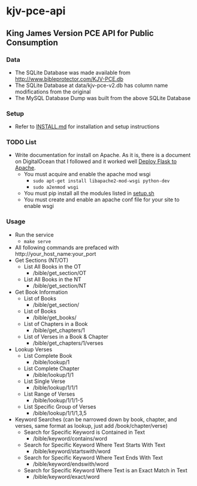 # kjv-pce-api

## King James Version PCE API for Public Consumption

### Data
* The SQLite Database was made available from http://www.bibleprotector.com/KJV-PCE.db
* The SQLite Database at data/kjv-pce-v2.db has column name modifications from the original
* The MySQL Database Dump was built from the above SQLite Database

### Setup
* Refer to [INSTALL.md](INSTALL.md) for installation and setup instructions

### TODO List
* Write documentation for install on Apache.  As it is, there is a document on DigitalOcean
that I followed and it worked well [Deploy Flask to Apache](https://www.digitalocean.com/community/tutorials/how-to-deploy-a-flask-application-on-an-ubuntu-vps).
  * You must acquire and enable the apache mod wsgi
    * `sudo apt-get install libapache2-mod-wsgi python-dev`
    * `sudo a2enmod wsgi`
  * You must pip install all the modules listed in [setup.sh](setup.sh)
  * You must create and enable an apache conf file for your site to enable wsgi

### Usage
* Run the service
  * `make serve`
* All following commands are prefaced with http://your_host_name:your_port
* Get Sections (NT/OT)
  * List All Books in the OT
    * /bible/get_section/OT
  * List All Books in the NT
    * /bible/get_section/NT
* Get Book Information
  * List of Books
    * /bible/get_section/
  * List of Books
    * /bible/get_books/
  * List of Chapters in a Book
    * /bible/get_chapters/1
  * List of Verses in a Book & Chapter
    * /bible/get_chapters/1/verses
* Lookup Verses
  * List Complete Book
    * /bible/lookup/1
  * List Complete Chapter
    * /bible/lookup/1/1
  * List Single Verse
    * /bible/lookup/1/1/1
  * List Range of Verses
    * /bible/lookup/1/1/1-5
  * List Specific Group of Verses
    * /bible/lookup/1/1/1,3,5
* Keyword Searches (can be narrowed down by book, chapter, and verses, same format as lookup, just add /book/chapter/verse)
  * Search for Specific Keyword is Contained in Text
    * /bible/keyword/contains/word
  * Search for Specific Keyword Where Text Starts With Text
    * /bible/keyword/startswith/word
  * Search for Specific Keyword Where Text Ends With Text
    * /bible/keyword/endswith/word
  * Search for Specific Keyword Where Text is an Exact Match in Text
    * /bible/keyword/exact/word

